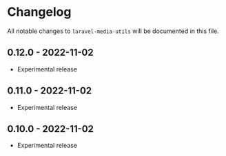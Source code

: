 # Changelog

All notable changes to `laravel-media-utils` will be documented in this file.

## 0.12.0 - 2022-11-02

- Experimental release

## 0.11.0 - 2022-11-02

- Experimental release

## 0.10.0 - 2022-11-02

- Experimental release
